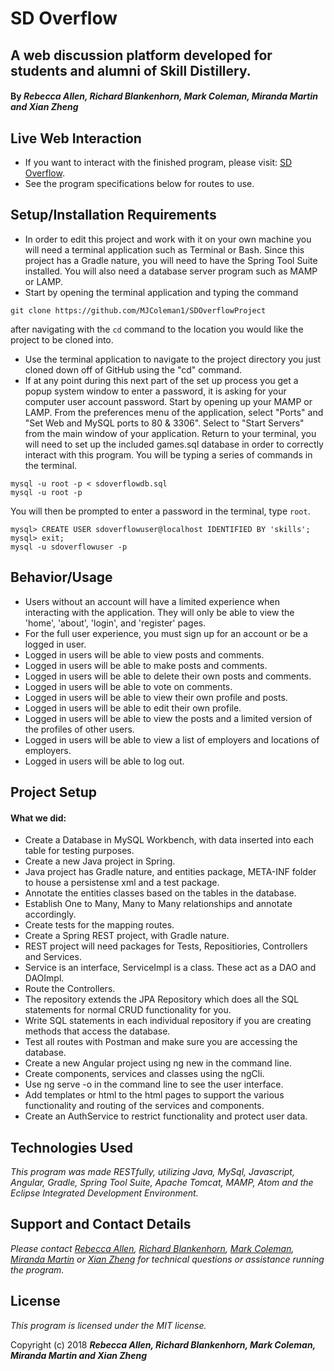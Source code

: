 # SD Overflow

## A web discussion platform developed for students and alumni of Skill Distillery.

#### By _**Rebecca Allen, Richard Blankenhorn, Mark Coleman, Miranda Martin and Xian Zheng**_

## Live Web Interaction

* If you want to interact with the finished program, please visit: [SD Overflow](http://18.216.14.184:8080/OverflowRest/).
* See the program specifications below for routes to use.

## Setup/Installation Requirements

* In order to edit this project and work with it on your own machine you will need a terminal application such as Terminal or Bash. Since this project has a Gradle nature, you will need to have the Spring Tool Suite installed. You will also need a database server program such as MAMP or LAMP.
* Start by opening the terminal application and typing the command
```
git clone https://github.com/MJColeman1/SDOverflowProject
```
after navigating with the `cd` command to the location you would like the project to be cloned into.
* Use the terminal application to navigate to the project directory you just cloned down off of GitHub using the "cd" command.
* If at any point during this next part of the set up process you get a popup system window to enter a password, it is asking for your computer user account password. Start by opening up your MAMP or LAMP. From the preferences menu of the application, select "Ports" and "Set Web and MySQL ports to 80 & 3306". Select to "Start Servers" from the main window of your application. Return to your terminal, you will need to set up the included games.sql database in order to correctly interact with this program. You will be typing a series of commands in the terminal.
```
mysql -u root -p < sdoverflowdb.sql
mysql -u root -p
```
You will then be prompted to enter a password in the terminal, type `root`.
```
mysql> CREATE USER sdoverflowuser@localhost IDENTIFIED BY 'skills';
mysql> exit;
mysql -u sdoverflowuser -p
```

## Behavior/Usage
* Users without an account will have a limited experience when interacting with the application. They will only be able to view the 'home', 'about', 'login', and 'register' pages.
* For the full user experience, you must sign up for an account or be a logged in user.
* Logged in users will be able to view posts and comments.
* Logged in users will be able to make posts and comments.
* Logged in users will be able to delete their own posts and comments.
* Logged in users will be able to vote on comments.
* Logged in users will be able to view their own profile and posts.
* Logged in users will be able to edit their own profile.
* Logged in users will be able to view the posts and a limited version of the profiles of other users.
* Logged in users will be able to view a list of employers and locations of employers.
* Logged in users will be able to log out.

## Project Setup
#### What we did:
* Create a Database in MySQL Workbench, with data inserted into each table for testing purposes.
* Create a new Java project in Spring.
* Java project has Gradle nature, and entities package, META-INF folder to house a persistense xml and a test package.
* Annotate the entities classes based on the tables in the database.
* Establish One to Many, Many to Many relationships and annotate accordingly.
* Create tests for the mapping routes.
* Create a Spring REST project, with Gradle nature.
* REST project will need packages for Tests, Repositiories, Controllers and Services.
* Service is an interface, ServiceImpl is a class. These act as a DAO and DAOImpl.
* Route the Controllers.
* The repository extends the JPA Repository which does all the SQL statements for normal CRUD functionality for you.
* Write SQL statements in each individual repository if you are creating methods that access the database.
* Test all routes with Postman and make sure you are accessing the database.
* Create a new Angular project using ng new in the command line.
* Create components, services and classes using the ngCli.
* Use ng serve -o in the command line to see the user interface.
* Add templates or html to the html pages to support the various functionality and routing of the services and components.
* Create an AuthService to restrict functionality and protect user data.

## Technologies Used

_This program was made RESTfully, utilizing Java, MySql, Javascript, Angular, Gradle, Spring Tool Suite, Apache Tomcat, MAMP, Atom and the Eclipse Integrated Development Environment._

## Support and Contact Details

_Please contact [Rebecca Allen](RebeccaZarsky@gmail.com), [Richard Blankenhorn](rsbnq6@yahoo.com), [Mark Coleman](setyourgoalsss@gmail.com), [Miranda Martin](chopsticksally@yahoo.com) or [Xian Zheng](zhengx2012@fau.edu) for technical questions or assistance running the program._

## License

_This program is licensed under the MIT license._

Copyright (c) 2018 **_Rebecca Allen, Richard Blankenhorn, Mark Coleman, Miranda Martin and Xian Zheng_**
